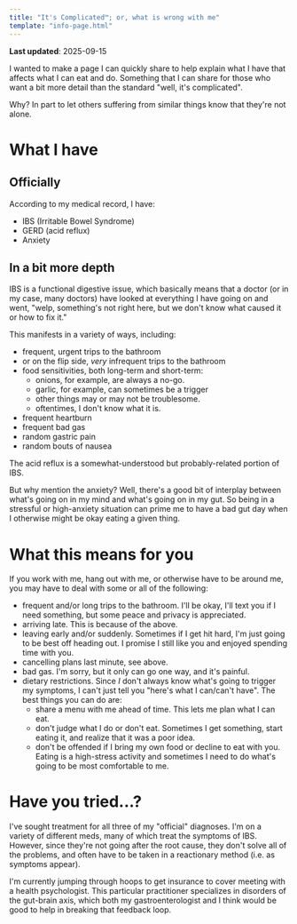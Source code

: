 ```yaml
---
title: "It's Complicated™; or, what is wrong with me"
template: "info-page.html"
---
```


**Last updated**: 2025-09-15 

I wanted to make a page I can quickly share to help explain what I have that affects what I can eat and do.
Something that I can share for those who want a bit more detail than the standard "well, it's complicated".

Why? In part to let others suffering from similar things know that they're not alone.

# What I have

## Officially

According to my medical record, I have:

- IBS (Irritable Bowel Syndrome)
- GERD (acid reflux)
- Anxiety

## In a bit more depth

IBS is a functional digestive issue, which basically means that a doctor (or in my case, many doctors) have looked at
everything I have going on and went, "welp, something's not right here, but we don't know what caused it or how to fix it."

This manifests in a variety of ways, including:

- frequent, urgent trips to the bathroom
- or on the flip side, *very* infrequent trips to the bathroom
- food sensitivities, both long-term and short-term:
    - onions, for example, are always a no-go.
    - garlic, for example, can sometimes be a trigger
    - other things may or may not be troublesome.
    - oftentimes, I don't know what it is.
- frequent heartburn
- frequent bad gas
- random gastric pain
- random bouts of nausea

The acid reflux is a somewhat-understood but probably-related portion of IBS.

But why mention the anxiety? Well, there's a good bit of interplay between what's going on in my mind and what's going on in my
gut. So being in a stressful or high-anxiety situation can prime me to have a bad gut day when I otherwise might be okay eating
a given thing.

# What this means for you

If you work with me, hang out with me, or otherwise have to be around me, you may have to deal with some or all of the following:

- frequent and/or long trips to the bathroom. I'll be okay, I'll text you if I need something, but some peace and privacy is appreciated.
- arriving late. This is because of the above.
- leaving early and/or suddenly. Sometimes if I get hit hard, I'm just going to be best off heading out. I promise I still like you and enjoyed spending time with you.
- cancelling plans last minute, see above.
- bad gas. I'm sorry, but it only can go one way, and it's painful.
- dietary restrictions. Since *I* don't always know what's going to trigger my symptoms, I can't just tell you "here's what I can/can't have". The best things you can do are:
    - share a menu with me ahead of time. This lets me plan what I can eat.
    - don't judge what I do or don't eat. Sometimes I get something, start eating it, and realize that it was a poor idea.
    - don't be offended if I bring my own food or decline to eat with you. Eating is a high-stress activity and sometimes I need to do what's going to be most comfortable to me.

# Have you tried...?

I've sought treatment for all three of my "official" diagnoses. I'm on a variety of different meds, many of which treat the symptoms of IBS. However, since they're not going after
the root cause, they don't solve all of the problems, and often have to be taken in a reactionary method (i.e. as symptoms appear).

I'm currently jumping through hoops to get insurance to cover meeting with a health psychologist. This particular practitioner specializes in disorders of the gut-brain axis, which
both my gastroenterologist and I think would be good to help in breaking that feedback loop.
